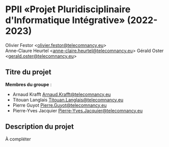 # PPII «Projet Pluridisciplinaire d'Informatique Intégrative» (2022-2023)

Olivier Festor <<olivier.festor@telecomnancy.eu>>  
Anne-Claure Heurtel <<anne-claire.heurtel@telecomnancy.eu>>
Gérald Oster <<gerald.oster@telecomnancy.eu>>  


## Titre du projet

**Membres du groupe** :
- Arnaud Krafft <Arnaud.Krafft@telecomnancy.eu>
- Titouan Langlais <Titouan.Langlais@telecomnancy.eu>
- Pierre Guyot <Pierre.Guyot@telecomnancy.eu>
- Pierre-Yves Jacquier <Pierre-Yves.Jacquier@telecomnancy.eu>

## Description du projet

À compléter
